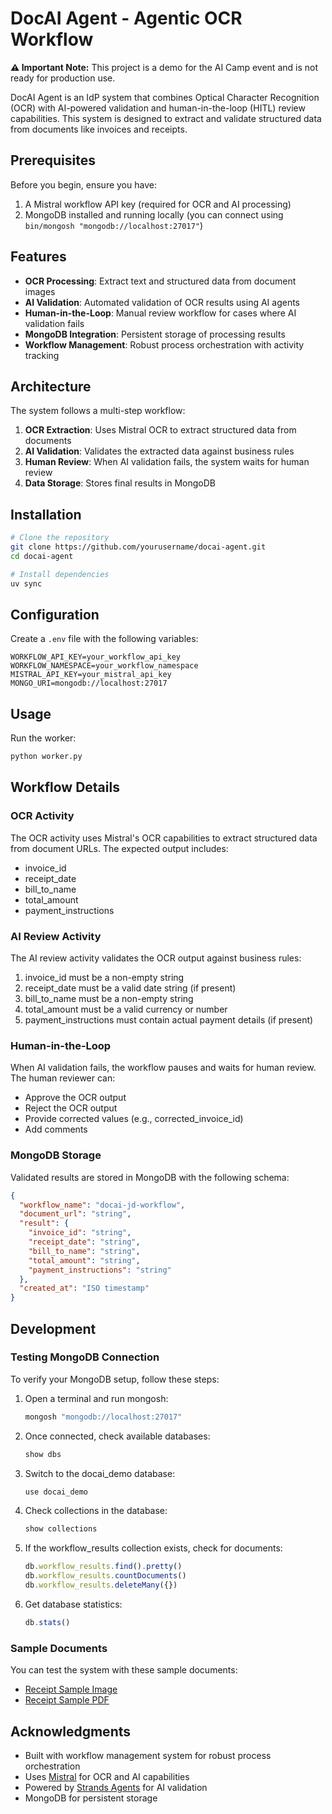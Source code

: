 # DocAI Agent - Agentic OCR Workflow

**⚠️ Important Note:** This project is a demo for the AI Camp event and is not ready for production use.

DocAI Agent is an IdP system that combines Optical Character Recognition (OCR) with AI-powered validation and human-in-the-loop (HITL) review capabilities. This system is designed to extract and validate structured data from documents like invoices and receipts.

## Prerequisites

Before you begin, ensure you have:

1. A Mistral workflow API key (required for OCR and AI processing)
2. MongoDB installed and running locally (you can connect using `bin/mongosh "mongodb://localhost:27017"`)

## Features

- **OCR Processing**: Extract text and structured data from document images
- **AI Validation**: Automated validation of OCR results using AI agents
- **Human-in-the-Loop**: Manual review workflow for cases where AI validation fails
- **MongoDB Integration**: Persistent storage of processing results
- **Workflow Management**: Robust process orchestration with activity tracking

## Architecture

The system follows a multi-step workflow:

1. **OCR Extraction**: Uses Mistral OCR to extract structured data from documents
2. **AI Validation**: Validates the extracted data against business rules
3. **Human Review**: When AI validation fails, the system waits for human review
4. **Data Storage**: Stores final results in MongoDB

## Installation

```bash
# Clone the repository
git clone https://github.com/yourusername/docai-agent.git
cd docai-agent

# Install dependencies
uv sync
```

## Configuration

Create a `.env` file with the following variables:

```env
WORKFLOW_API_KEY=your_workflow_api_key
WORKFLOW_NAMESPACE=your_workflow_namespace
MISTRAL_API_KEY=your_mistral_api_key
MONGO_URI=mongodb://localhost:27017
```

## Usage

Run the worker:

```bash
python worker.py
```

## Workflow Details

### OCR Activity

The OCR activity uses Mistral's OCR capabilities to extract structured data from document URLs. The expected output includes:

- invoice_id
- receipt_date
- bill_to_name
- total_amount
- payment_instructions

### AI Review Activity

The AI review activity validates the OCR output against business rules:

1. invoice_id must be a non-empty string
2. receipt_date must be a valid date string (if present)
3. bill_to_name must be a non-empty string
4. total_amount must be a valid currency or number
5. payment_instructions must contain actual payment details (if present)

### Human-in-the-Loop

When AI validation fails, the workflow pauses and waits for human review. The human reviewer can:

- Approve the OCR output
- Reject the OCR output
- Provide corrected values (e.g., corrected_invoice_id)
- Add comments

### MongoDB Storage

Validated results are stored in MongoDB with the following schema:

```json
{
  "workflow_name": "docai-jd-workflow",
  "document_url": "string",
  "result": {
    "invoice_id": "string",
    "receipt_date": "string",
    "bill_to_name": "string",
    "total_amount": "string",
    "payment_instructions": "string"
  },
  "created_at": "ISO timestamp"
}
```

## Development

### Testing MongoDB Connection

To verify your MongoDB setup, follow these steps:

1. Open a terminal and run mongosh:
   ```bash
   mongosh "mongodb://localhost:27017"
   ```

2. Once connected, check available databases:
   ```javascript
   show dbs
   ```

3. Switch to the docai_demo database:
   ```javascript
   use docai_demo
   ```

4. Check collections in the database:
   ```javascript
   show collections
   ```

5. If the workflow_results collection exists, check for documents:
   ```javascript
   db.workflow_results.find().pretty()
   db.workflow_results.countDocuments()
   db.workflow_results.deleteMany({})
   ```

6. Get database statistics:
   ```javascript
   db.stats()
   ```

### Sample Documents

You can test the system with these sample documents:

- [Receipt Sample Image](https://jadyliu.github.io/aicamp-demo/receipt-sample.jpg)
- [Receipt Sample PDF](https://jadyliu.github.io/aicamp-demo/receipt-sample.pdf)

## Acknowledgments

- Built with workflow management system for robust process orchestration
- Uses [Mistral](https://mistral.ai/) for OCR and AI capabilities
- Powered by [Strands Agents](https://github.com/your-strands-repo) for AI validation
- MongoDB for persistent storage
